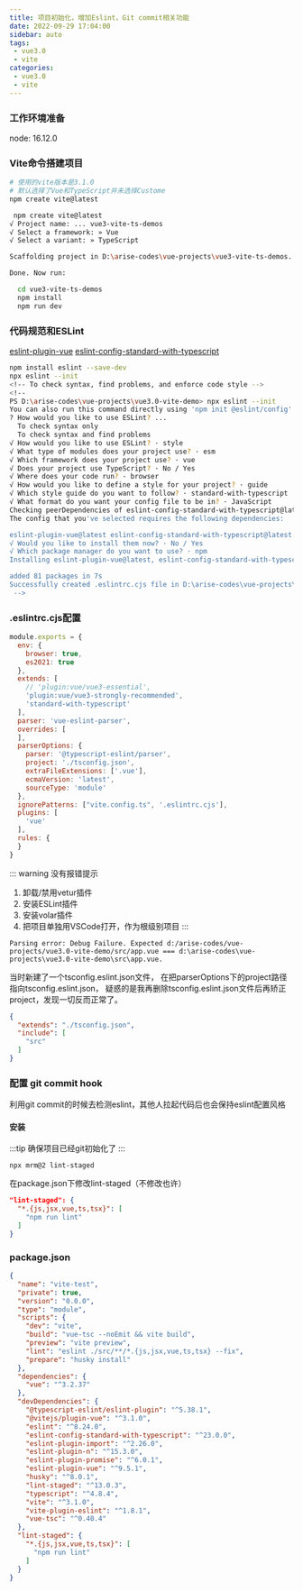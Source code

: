 ```yaml
---
title: 项目初始化，增加Eslint，Git commit相关功能
date: 2022-09-29 17:04:00
sidebar: auto
tags:
 - vue3.0
 - vite
categories:
 - vue3.0
 - vite
---
```


### 工作环境准备

node: 16.12.0

### Vite命令搭建项目

```bash
# 使用的vite版本是3.1.0
# 默认选择了Vue和TypeScript并未选择Custome
npm create vite@latest

 npm create vite@latest
√ Project name: ... vue3-vite-ts-demos
√ Select a framework: » Vue
√ Select a variant: » TypeScript

Scaffolding project in D:\arise-codes\vue-projects\vue3-vite-ts-demos...

Done. Now run:

  cd vue3-vite-ts-demos
  npm install
  npm run dev
```

### 代码规范和ESLint

[eslint-plugin-vue](https://eslint.vuejs.org/)
[eslint-config-standard-with-typescript](https://github.com/standard/eslint-config-standard-with-typescript)

```bash
npm install eslint --save-dev
npx eslint --init
<!-- To check syntax, find problems, and enforce code style -->
<!-- 
PS D:\arise-codes\vue-projects\vue3.0-vite-demo> npx eslint --init
You can also run this command directly using 'npm init @eslint/config'.
? How would you like to use ESLint? ...
  To check syntax only
  To check syntax and find problems
√ How would you like to use ESLint? · style       
√ What type of modules does your project use? · esm
√ Which framework does your project use? · vue
√ Does your project use TypeScript? · No / Yes
√ Where does your code run? · browser
√ How would you like to define a style for your project? · guide
√ Which style guide do you want to follow? · standard-with-typescript
√ What format do you want your config file to be in? · JavaScript
Checking peerDependencies of eslint-config-standard-with-typescript@latest
The config that you've selected requires the following dependencies:

eslint-plugin-vue@latest eslint-config-standard-with-typescript@latest @typescript-eslint/eslint-plugin@^5.0.0 eslint@^8.0.1 eslint-plugin-import@^2.25.2 eslint-plugin-n@^15.0.0 eslint-plugin-promise@^6.0.0 typescript@*
√ Would you like to install them now? · No / Yes
√ Which package manager do you want to use? · npm
Installing eslint-plugin-vue@latest, eslint-config-standard-with-typescript@latest, @typescript-eslint/eslint-plugin@^5.0.0, eslint@^8.0.1, eslint-plugin-import@^2.25.2, eslint-plugin-n@^15.0.0, eslint-plugin-promise@^6.0.0, typescript@*

added 81 packages in 7s
Successfully created .eslintrc.cjs file in D:\arise-codes\vue-projects\vue3.0-vite-demo
 -->
```

### .eslintrc.cjs配置

```js
module.exports = {
  env: {
    browser: true,
    es2021: true
  },
  extends: [
    // 'plugin:vue/vue3-essential',
    'plugin:vue/vue3-strongly-recommended',
    'standard-with-typescript'
  ],
  parser: 'vue-eslint-parser',
  overrides: [
  ],
  parserOptions: {
    parser: '@typescript-eslint/parser',
    project: './tsconfig.json',
    extraFileExtensions: ['.vue'],
    ecmaVersion: 'latest',
    sourceType: 'module'
  },
  ignorePatterns: ["vite.config.ts", '.eslintrc.cjs'],
  plugins: [
    'vue'
  ],
  rules: {
  }
}
```
::: warning
没有报错提示
1. 卸载/禁用vetur插件
2. 安装ESLint插件
3. 安装volar插件
4. 把项目单独用VSCode打开，作为根级别项目
:::

```
Parsing error: Debug Failure. Expected d:/arise-codes/vue-projects/vue3.0-vite-demo/src/app.vue === d:\arise-codes\vue-projects\vue3.0-vite-demo\src\app.vue.
```

当时新建了一个tsconfig.eslint.json文件，
在把parserOptions下的project路径指向tsconfig.eslint.json，
疑惑的是我再删除tsconfig.eslint.json文件后再矫正project，发现一切反而正常了。
```json
{
  "extends": "./tsconfig.json",
  "include": [
    "src"
  ]
}
```

### 配置 git commit hook

利用git commit的时候去检测eslint，其他人拉起代码后也会保持eslint配置风格

#### 安装

:::tip
确保项目已经git初始化了
:::
```
npx mrm@2 lint-staged
```
在package.json下修改lint-staged（不修改也许）
```json
"lint-staged": {
  "*.{js,jsx,vue,ts,tsx}": [
    "npm run lint"
  ]
}
```

### package.json
```json
{
  "name": "vite-test",
  "private": true,
  "version": "0.0.0",
  "type": "module",
  "scripts": {
    "dev": "vite",
    "build": "vue-tsc --noEmit && vite build",
    "preview": "vite preview",
    "lint": "eslint ./src/**/*.{js,jsx,vue,ts,tsx} --fix",
    "prepare": "husky install"
  },
  "dependencies": {
    "vue": "^3.2.37"
  },
  "devDependencies": {
    "@typescript-eslint/eslint-plugin": "^5.38.1",
    "@vitejs/plugin-vue": "^3.1.0",
    "eslint": "^8.24.0",
    "eslint-config-standard-with-typescript": "^23.0.0",
    "eslint-plugin-import": "^2.26.0",
    "eslint-plugin-n": "^15.3.0",
    "eslint-plugin-promise": "^6.0.1",
    "eslint-plugin-vue": "^9.5.1",
    "husky": "^8.0.1",
    "lint-staged": "^13.0.3",
    "typescript": "^4.8.4",
    "vite": "^3.1.0",
    "vite-plugin-eslint": "^1.8.1",
    "vue-tsc": "^0.40.4"
  },
  "lint-staged": {
    "*.{js,jsx,vue,ts,tsx}": [
      "npm run lint"
    ]
  }
}
```